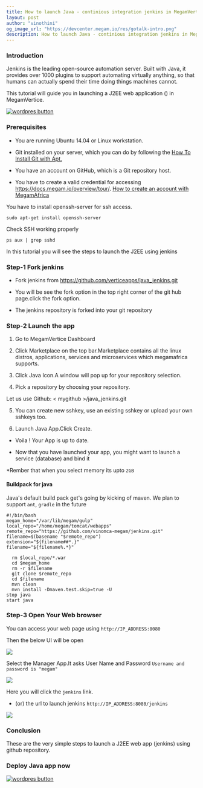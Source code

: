 ```yaml
---
title: How to launch Java - continious integration jenkins in MegamVertice
layout: post
author: "vinothini"
og_image_url: "https://devcenter.megam.io/res/gotalk-intro.png"
description: How to launch Java - continious integration jenkins in MegamVertice
---
```


### **Introduction**

Jenkins is the leading open-source automation server. Built with Java, it provides over 1000 plugins to support automating virtually anything, so that humans can actually spend their time doing things machines cannot.

This tutorial will guide you in launching a J2EE web application () in MegamVertice.

<a href="https://docs.megam.io/overview/tour/" target="_blank">
<img src="https://s3-ap-southeast-1.amazonaws.com/megampub/images/megamafrica/DEPLOY-TO-MEGAM-AFRICA-BIG1.png" alt="wordpres button" /></a>


### **Prerequisites**

* You are running Ubuntu 14.04 or Linux workstation.

* Git installed on your server, which you can do by following the [How To Install Git with Apt.](https://www.digitalocean.com/community/tutorials/how-to-install-git-on-ubuntu-14-04)

* You have an account on GitHub, which is a Git repository host.

* You have to create a valid credential for accessing https://docs.megam.io/overview/tour/. [How to create an account with MegamAfrica](http://devcenter.megam.io/2016/05/27/how-to-launch-ubuntu/)

You have to install openssh-server for ssh access.

	sudo apt-get install openssh-server

Check SSH working properly

	ps aux | grep sshd

In this tutorial you will see the steps to launch the J2EE using jenkins

### Step-1 Fork jenkins

* Fork jenkins from https://github.com/verticeapps/java_jenkins.git

* You will be see the fork option in the top right corner of the git hub page.click the fork option.

* The jenkins repository is forked into your git repository


### Step-2 Launch the app
1. Go to MegamVertice Dashboard

2. Click Marketplace on the top bar.Marketplace contains all the linux distros, applications, services and microservices which megamafrica supports.

3. Click Java Icon.A window will pop up for your repository selection.

4. Pick a repository by choosing your repository.

  Let us use Github: < mygithub >/java_jenkins.git

5. You can create new sshkey, use an existing sshkey or upload your own sshkeys too.

6. Launch Java App.Click Create.

* Voila ! Your App is up to date.

* Now that you have launched your app, you might want to launch a service (database) and bind it

*Rember that when you select memory its upto `2GB`


#### Buildpack for java
Java's default build pack get's going by kicking of maven. We plan to support `ant`, `gradle` in the future

	#!/bin/bash
	megam_home="/var/lib/megam/gulp"
	local_repo="/home/megam/tomcat/webapps"
	remote_repo="https://github.com/vinomca-megam/jenkins.git"
	filename=$(basename "$remote_repo")
	extension="${filename##*.}"
	filename="${filename%.*}"

      rm $local_repo/*.war
      cd $megam_home
      rm -r $filename
      git clone $remote_repo
      cd $filename
      mvn clean
      mvn install -Dmaven.test.skip=true -U
    stop java
    start java



### **Step-3 Open Your Web browser**
  You can access your web page using `http://IP_ADDRESS:8080`

Then the below UI will be open

![](/content/images/2016/05/1-2.png)

Select the Manager App.It asks User Name and Password
`Username and password is "megam"`

![](/content/images/2016/05/j2.png)

Here you will click the `jenkins` link.
* (or) the url to launch jenkins
`http://IP_ADDRESS:8080/jenkins`

![](/content/images/2016/05/j3.png)


### Conclusion

These are the very simple steps to launch a J2EE web app (jenkins) using github repository.


### Deploy Java app now

<a href="https://docs.megam.io/overview/tour/" target="_blank">
<img src="https://s3-ap-southeast-1.amazonaws.com/megampub/images/megamafrica/DEPLOY-TO-MEGAM-AFRICA-BIG1.png" alt="wordpres button" /></a>
